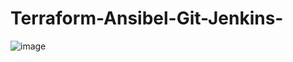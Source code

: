 # Terraform-Ansibel-Git-Jenkins-
![image](https://github.com/user-attachments/assets/86af2256-902c-4ff9-aa9f-24d4d31e3834)
